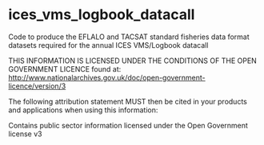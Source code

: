 # ices_vms_logbook_datacall
Code to produce the EFLALO and TACSAT standard fisheries data format datasets required for the annual ICES VMS/Logbook datacall

THIS INFORMATION IS LICENSED UNDER THE CONDITIONS OF THE OPEN GOVERNMENT LICENCE found at: http://www.nationalarchives.gov.uk/doc/open-government-licence/version/3

The following attribution statement MUST then be cited in your products and applications when using this information:

Contains public sector information licensed under the Open Government license v3
